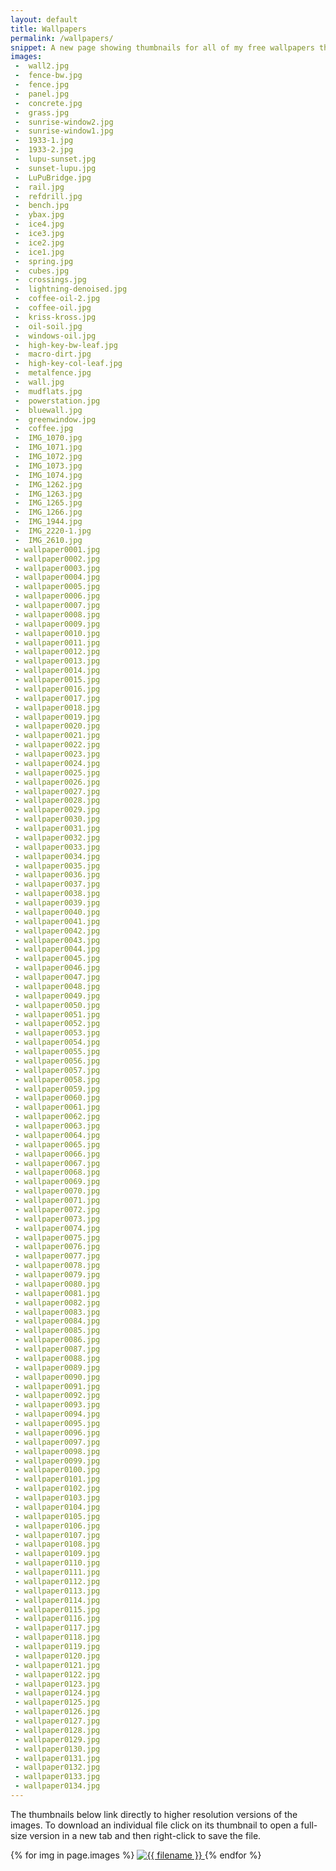 ```yaml
---
layout: default
title: Wallpapers
permalink: /wallpapers/
snippet: A new page showing thumbnails for all of my free wallpapers that have now been open sourced on github.
images:
 -  wall2.jpg
 -  fence-bw.jpg
 -  fence.jpg
 -  panel.jpg
 -  concrete.jpg
 -  grass.jpg
 -  sunrise-window2.jpg
 -  sunrise-window1.jpg
 -  1933-1.jpg
 -  1933-2.jpg
 -  lupu-sunset.jpg
 -  sunset-lupu.jpg
 -  LuPuBridge.jpg
 -  rail.jpg
 -  refdrill.jpg
 -  bench.jpg
 -  ybax.jpg
 -  ice4.jpg
 -  ice3.jpg
 -  ice2.jpg
 -  ice1.jpg
 -  spring.jpg
 -  cubes.jpg
 -  crossings.jpg
 -  lightning-denoised.jpg
 -  coffee-oil-2.jpg
 -  coffee-oil.jpg
 -  kriss-kross.jpg
 -  oil-soil.jpg
 -  windows-oil.jpg
 -  high-key-bw-leaf.jpg
 -  macro-dirt.jpg
 -  high-key-col-leaf.jpg
 -  metalfence.jpg
 -  wall.jpg
 -  mudflats.jpg
 -  powerstation.jpg
 -  bluewall.jpg
 -  greenwindow.jpg
 -  coffee.jpg
 -  IMG_1070.jpg
 -  IMG_1071.jpg
 -  IMG_1072.jpg
 -  IMG_1073.jpg
 -  IMG_1074.jpg
 -  IMG_1262.jpg
 -  IMG_1263.jpg
 -  IMG_1265.jpg
 -  IMG_1266.jpg
 -  IMG_1944.jpg
 -  IMG_2220-1.jpg
 -  IMG_2610.jpg
 - wallpaper0001.jpg
 - wallpaper0002.jpg
 - wallpaper0003.jpg
 - wallpaper0004.jpg
 - wallpaper0005.jpg
 - wallpaper0006.jpg
 - wallpaper0007.jpg
 - wallpaper0008.jpg
 - wallpaper0009.jpg
 - wallpaper0010.jpg
 - wallpaper0011.jpg
 - wallpaper0012.jpg
 - wallpaper0013.jpg
 - wallpaper0014.jpg
 - wallpaper0015.jpg
 - wallpaper0016.jpg
 - wallpaper0017.jpg
 - wallpaper0018.jpg
 - wallpaper0019.jpg
 - wallpaper0020.jpg
 - wallpaper0021.jpg
 - wallpaper0022.jpg
 - wallpaper0023.jpg
 - wallpaper0024.jpg
 - wallpaper0025.jpg
 - wallpaper0026.jpg
 - wallpaper0027.jpg
 - wallpaper0028.jpg
 - wallpaper0029.jpg
 - wallpaper0030.jpg
 - wallpaper0031.jpg
 - wallpaper0032.jpg
 - wallpaper0033.jpg
 - wallpaper0034.jpg
 - wallpaper0035.jpg
 - wallpaper0036.jpg
 - wallpaper0037.jpg
 - wallpaper0038.jpg
 - wallpaper0039.jpg
 - wallpaper0040.jpg
 - wallpaper0041.jpg
 - wallpaper0042.jpg
 - wallpaper0043.jpg
 - wallpaper0044.jpg
 - wallpaper0045.jpg
 - wallpaper0046.jpg
 - wallpaper0047.jpg
 - wallpaper0048.jpg
 - wallpaper0049.jpg
 - wallpaper0050.jpg
 - wallpaper0051.jpg
 - wallpaper0052.jpg
 - wallpaper0053.jpg
 - wallpaper0054.jpg
 - wallpaper0055.jpg
 - wallpaper0056.jpg
 - wallpaper0057.jpg
 - wallpaper0058.jpg
 - wallpaper0059.jpg
 - wallpaper0060.jpg
 - wallpaper0061.jpg
 - wallpaper0062.jpg
 - wallpaper0063.jpg
 - wallpaper0064.jpg
 - wallpaper0065.jpg
 - wallpaper0066.jpg
 - wallpaper0067.jpg
 - wallpaper0068.jpg
 - wallpaper0069.jpg
 - wallpaper0070.jpg
 - wallpaper0071.jpg
 - wallpaper0072.jpg
 - wallpaper0073.jpg
 - wallpaper0074.jpg
 - wallpaper0075.jpg
 - wallpaper0076.jpg
 - wallpaper0077.jpg
 - wallpaper0078.jpg
 - wallpaper0079.jpg
 - wallpaper0080.jpg
 - wallpaper0081.jpg
 - wallpaper0082.jpg
 - wallpaper0083.jpg
 - wallpaper0084.jpg
 - wallpaper0085.jpg
 - wallpaper0086.jpg
 - wallpaper0087.jpg
 - wallpaper0088.jpg
 - wallpaper0089.jpg
 - wallpaper0090.jpg
 - wallpaper0091.jpg
 - wallpaper0092.jpg
 - wallpaper0093.jpg
 - wallpaper0094.jpg
 - wallpaper0095.jpg
 - wallpaper0096.jpg
 - wallpaper0097.jpg
 - wallpaper0098.jpg
 - wallpaper0099.jpg
 - wallpaper0100.jpg
 - wallpaper0101.jpg
 - wallpaper0102.jpg
 - wallpaper0103.jpg
 - wallpaper0104.jpg
 - wallpaper0105.jpg
 - wallpaper0106.jpg
 - wallpaper0107.jpg
 - wallpaper0108.jpg
 - wallpaper0109.jpg
 - wallpaper0110.jpg
 - wallpaper0111.jpg
 - wallpaper0112.jpg
 - wallpaper0113.jpg
 - wallpaper0114.jpg
 - wallpaper0115.jpg
 - wallpaper0116.jpg
 - wallpaper0117.jpg
 - wallpaper0118.jpg
 - wallpaper0119.jpg
 - wallpaper0120.jpg
 - wallpaper0121.jpg
 - wallpaper0122.jpg
 - wallpaper0123.jpg
 - wallpaper0124.jpg
 - wallpaper0125.jpg
 - wallpaper0126.jpg
 - wallpaper0127.jpg
 - wallpaper0128.jpg
 - wallpaper0129.jpg
 - wallpaper0130.jpg
 - wallpaper0131.jpg
 - wallpaper0132.jpg
 - wallpaper0133.jpg
 - wallpaper0134.jpg
---
```

The thumbnails below link directly to higher resolution versions of the images. To download an individual file click on its thumbnail to open a full-size version in a new tab and then right-click to save the file.

<div class="image-gallery">
    {% for img in page.images %}
    <a href="{{site.imagebase}}{{ img }}" data-fancybox="gallery" >
<!--        <img class="galpic" src="{{site.imagebase}}{{ img }}" /> -->
        <img src="//images.weserv.nl/?url={{site.imagebase}}{{ img }}&w=300&h=300&output=jpg&q=50&t=square" alt="{{ filename }}" />
    </a>
    {% endfor %}
</div>

